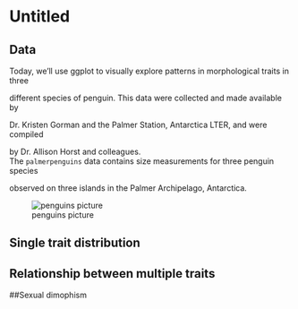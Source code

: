 Untitled
================

## Data

Today, we’ll use ggplot to visually explore patterns in morphological
traits in three

different species of penguin. This data were collected and made
available by

Dr. Kristen Gorman and the Palmer Station, Antarctica LTER, and were
compiled

by Dr. Allison Horst and colleagues. <br> The `palmerpenguins` data
contains size measurements for three penguin species

observed on three islands in the Palmer Archipelago, Antarctica.

<figure>
<img src="/Users/andreasanchez/Documents/penguins.png"
alt="penguins picture" />
<figcaption aria-hidden="true">penguins picture</figcaption>
</figure>

## Single trait distribution

## Relationship between multiple traits

\##Sexual dimophism
